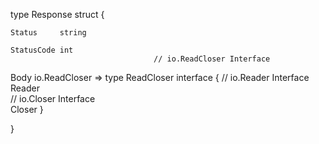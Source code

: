 type Response struct {

	Status     string

	StatusCode int
                                    // io.ReadCloser Interface
  Body       io.ReadCloser    =>    type ReadCloser interface {
                                      // io.Reader Interface
                                      Reader    
                                      // io.Closer Interface  
                                      Closer
                                    }

}
